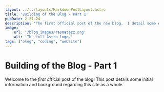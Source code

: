 ```yaml
---
layout: ../../layouts/MarkdownPostLayout.astro
title: 'Building of the Blog - Part 1'
pubDate: 2-21-24
description: 'The first official post of the new blog.  I detail some of the process used to build the blog as well as some insights and future plans.'
image:
    url: '/blog_images/rasmatazz.png'
    alt: 'The full Astro logo.'
tags: ["blog", "coding", "website"]
---
```


# Building of the Blog - Part 1

Welcome to the *first* official post of the blog!  This post details some initial information and background regarding this site as a whole.
